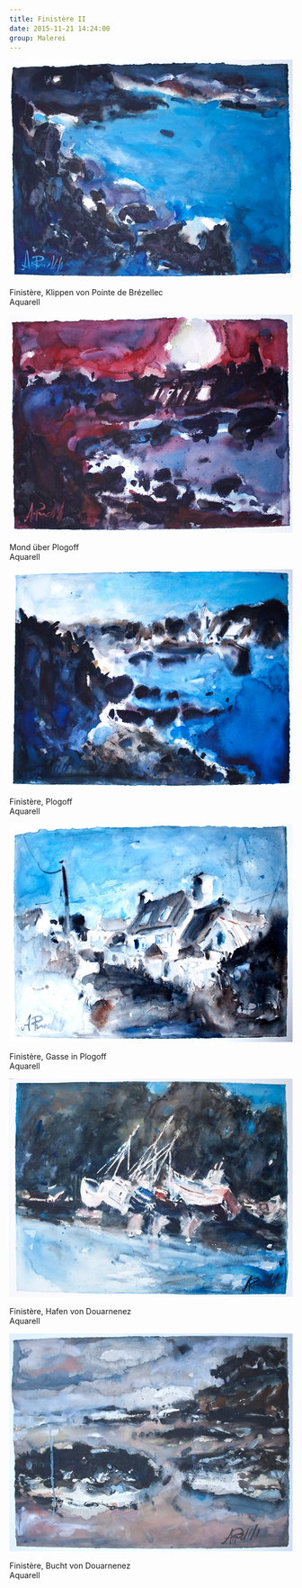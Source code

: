 ```yaml
---
title: Finistère II
date: 2015-11-21 14:24:00
group: Malerei
---
```

![Klippen von Pointe de Brézellec](/img/malerei/bretagne/1-klippen-von-pointe-de-brezellec.jpg)

Finistère, Klippen von Pointe de Brézellec<br>
Aquarell

![Mond über Plogoff](/img/malerei/bretagne/2-mond-ueber-plogoff.jpg)

Mond über Plogoff<br>
Aquarell

![Plogoff](/img/malerei/bretagne/3-plogoff.jpg)

Finistère, Plogoff<br>
Aquarell

![Gasse in Plogoff](/img/malerei/bretagne/4-gasse-in-plogoff.jpg)

Finistère, Gasse in Plogoff<br>
Aquarell

![Hafen von Douarnenez](/img/malerei/bretagne/5-hafen-von-douarnenez.jpg)

Finistère, Hafen von Douarnenez<br>
Aquarell

![Bucht von Douarnenez](/img/malerei/bretagne/6-bucht-von-douarnenez.jpg)

Finistère, Bucht von Douarnenez<br>
Aquarell
